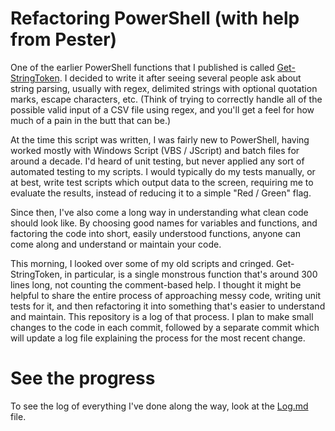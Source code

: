 Refactoring PowerShell (with help from Pester)
===============================

One of the earlier PowerShell functions that I published is called [Get-StringToken](http://gallery.technet.microsoft.com/Generic-PowerShell-string-e9ccfe73).  I decided to write it after seeing several people ask about string parsing, usually with regex, delimited strings with optional quotation marks, escape characters, etc.  (Think of trying to correctly handle all of the possible valid input of a CSV file using regex, and you'll get a feel for how much of a pain in the butt that can be.)

At the time this script was written, I was fairly new to PowerShell, having worked mostly with Windows Script (VBS / JScript) and batch files for around a decade.  I'd heard of unit testing, but never applied any sort of automated testing to my scripts.  I would typically do my tests manually, or at best, write test scripts which output data to the screen, requiring me to evaluate the results, instead of reducing it to a simple "Red / Green" flag.

Since then, I've also come a long way in understanding what clean code should look like.  By choosing good names for variables and functions, and factoring the code into short, easily understood functions, anyone can come along and understand or maintain your code.

This morning, I looked over some of my old scripts and cringed.  Get-StringToken, in particular, is a single monstrous function that's around 300 lines long, not counting the comment-based help.  I thought it might be helpful to share the entire process of approaching messy code, writing unit tests for it, and then refactoring it into something that's easier to understand and maintain.  This repository is a log of that process.  I plan to make small changes to the code in each commit, followed by a separate commit which will update a log file explaining the process for the most recent change.

See the progress
===========================
To see the log of everything I've done along the way, look at the [Log.md](https://github.com/dlwyatt/RefactoringPowerShellWithPester/blob/master/Log.md) file.
